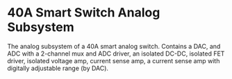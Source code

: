 # 40A Smart Switch Analog Subsystem
The analog subsystem of a 40A smart analog switch. Contains a DAC, and ADC with a 2-channel mux and ADC driver, an isolated DC-DC, isolated FET driver, isolated voltage amp, current sense amp, a current sense amp with digitally adjustable range (by DAC).


